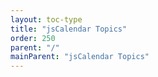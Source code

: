 ```yaml
---
layout: toc-type
title: "jsCalendar Topics"
order: 250
parent: "/"
mainParent: "jsCalendar Topics"
---
```

